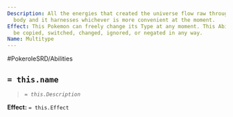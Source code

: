 ```yaml
---
Description: All the energies that created the universe flow raw through this Pokemon's
  body and it harnesses whichever is more convenient at the moment.
Effect: This Pokemon can freely change its Type at any moment. This Ability can't
  be copied, switched, changed, ignored, or negated in any way.
Name: Multitype
---
```


#PokeroleSRD/Abilities

## `= this.name`

> *`= this.Description`*

**Effect:** `= this.Effect`
